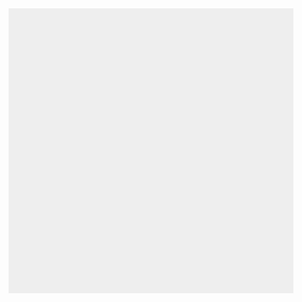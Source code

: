 
<body onload="draw_chess_board(this)">
    <style>
        canvas { background: #eee; display: block; margin: 0 auto; }
    </style>
    <canvas id="myCanvas" onclick="clickCanvas(window.event)" width="640" height="640"></canvas><script src="{{ '/assets/js/game.js' | relative_url }}"></script>

</body>
